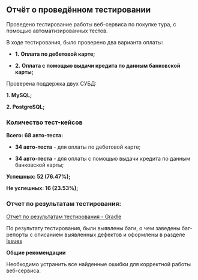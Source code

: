 ## **Отчёт о проведённом тестировании**

Проведено тестирование работы веб-сервиса по покупке тура, с помощью автоматизированных тестов.

В ходе тестирования, было проверено два варианта оплаты:

  - **1.** **Оплата по дебетовой карте;**

  - **2.** **Оплата с помощью выдачи кредита по данным банковской карты;**

Проверена поддержка двух СУБД:

  **1. MySQL;**

  **2. PostgreSQL;**

### **Количество тест-кейсов**

**Всего: 68 авто-теста:**

   - **34 авто-теста** - для оплаты по дебетовой карте;
    
   - **34 авто-теста** - для оплаты с помощью выдачи кредита по данным банковской карты;

**Успешных: 52 (76.47%);**

**Не успешных: 16 (23.53%);**

### **Отчет по результатам тестирования:**

[Отчет по результатам тестирования - Gradle](https://github.com/Ekaterina5885/Course_Work/blob/master/documents/ReportGradle.png)

По результату тестирования, были выявлены баги, о чем заведены баг-репорты 
с описанием выявленных дефектов и оформлены в разделе [Issues](https://github.com/Ekaterina5885/Course_Work/issues)

**Общие рекомендации**

Необходимо устранить все найденные ошибки для корректной работы веб-сервиса.
